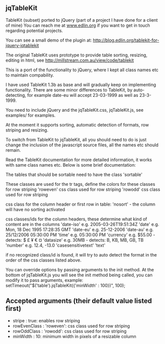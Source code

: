 jqTableKit
----------

TableKit (subset) ported to jQuery (part of a project I have done for a client of mine)
You can reach me at www.edlin.org if you want to get in touch regarding potential projects.

You can see a small demo of the plugin at:
<a href="http://blog.edlin.org/tablekit-for-jquery-jqtablekit">http://blog.edlin.org/tablekit-for-jquery-jqtablekit</a>

The original TableKit uses prototype to provide table sorting, resizing, editing in html,
see <a href="http://millstream.com.au/view/code/tablekit">http://millstream.com.au/view/code/tablekit</a>

This is a port of the functionality to jQuery, where I kept all class names etc to
maintain compability.

I have used TableKit 1.3b as base and will gradually keep on implementing functionality.
There are some minor differences to TableKit, by auto-detecting,
for example date-eu will accept 23-03-1999 as well as 23-3-1999.

You need to include jQuery and the jqTableKit.css, jqTableKit.js, see examples/ for examples.

At the moment it supports sorting, automatic detection of formats, row striping and resizing.

To switch from TableKit to jqTableKit, all you should need to do is just change the inclusion
of the javascript source files, all the names etc should remain.

Read the TableKit documentation for more detailed information, it works with same class names etc.
Below is some brief documentation:

The tables that should be sortable need to have the class
    'sortable'

These classes are used for the tr tags, define the colors for these classes for row striping
    'roweven' css class used for row striping
    'rowodd'  css class used for row striping

css class for the column header or first row in table:
    'nosort' - the column will have no sorting activated

css classes/ids for the column headers, these determine what kind of content are in the columns
    'date-iso'          e.g. 2005-03-26T19:51:34Z
    'date'              e.g. Mon, 18 Dec 1995 17:28:35 GMT
    'date-eu'           e.g. 25-12-2006
    'date-au'           e.g. 25/12/2006 05:30:00 PM
    'time'              e.g. 05:30:00 PM
    'currency'          e.g. $55.00 - detects: $ £ ¥ € ¤
    'datasize'          e.g. 30MB - detects: B, KB, MB, GB, TB
    'number'            e.g. 12.4, -13.0
    'casesensitivetext'
    'text'

if no recognized class/id is found, it will try to auto detect the format in the order of
the css classes listed above.

You can override options by passing arguments to the init method.
At the bottom of jqTableKit.js you will see the init method being called,
you can modify it to pass arguments, example:
    setTimeout("$('table').jqTableKit({'minWidth' : 100})", 100);

Accepted arguments (their default value listed first)
-----------------------------------------------------
* stripe : true: enables row striping
* rowEvenClass : 'roweven': css class used for row striping
* rowOddClass : 'rowodd': css class used for row striping
* minWidth : 10: minimum width in pixels of a resizable column

